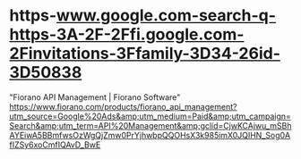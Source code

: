 # https-www.google.com-search-q-https-3A-2F-2Ffi.google.com-2Finvitations-3Ffamily-3D34-26id-3D50838
"Fiorano API Management | Fiorano Software" https://www.fiorano.com/products/fiorano_api_management?utm_source=Google%20Ads&amp;utm_medium=Paid&amp;utm_campaign=Search&amp;utm_term=API%20Management&amp;gclid=CjwKCAjwu_mSBhAYEiwA5BBmfwsOzWgQjZmw0PrYjhwbpQQOHsX3k985imX0JQIHN_Sog0AfIZSy6xoCmfIQAvD_BwE
